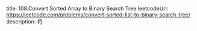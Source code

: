 title:  108.Convert Sorted Array to Binary Search Tree
leetcodeUrl:  https://leetcode.com/problems/convert-sorted-list-to-binary-search-tree/
description:  将

